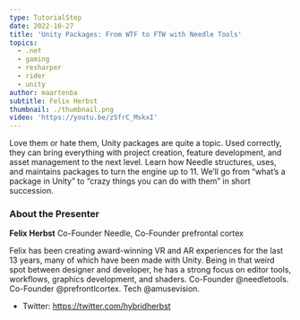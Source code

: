 ```yaml
---
type: TutorialStep
date: 2022-10-27
title: 'Unity Packages: From WTF to FTW with Needle Tools'
topics:
  - .net
  - gaming
  - resharper
  - rider
  - unity
author: maartenba
subtitle: Felix Herbst
thumbnail: ./thumbnail.png
video: 'https://youtu.be/zSfrC_MskxI'
---
```


Love them or hate them, Unity packages are quite a topic. Used correctly, they can bring everything with project creation, feature development, and asset management to the next level. Learn how Needle structures, uses, and maintains packages to turn the engine up to 11. We’ll go from “what’s a package in Unity” to “crazy things you can do with them” in short succession.

### About the Presenter

**Felix Herbst** Co-Founder Needle, Co-Founder prefrontal cortex

Felix has been creating award-winning VR and AR experiences for the last 13 years, many of which have been made with Unity. Being in that weird spot between designer and developer, he has a strong focus on editor tools, workflows, graphics development, and shaders. Co-Founder @needletools. Co-Founder @prefrontlcortex. Tech @amusevision.

* Twitter: https://twitter.com/hybridherbst
